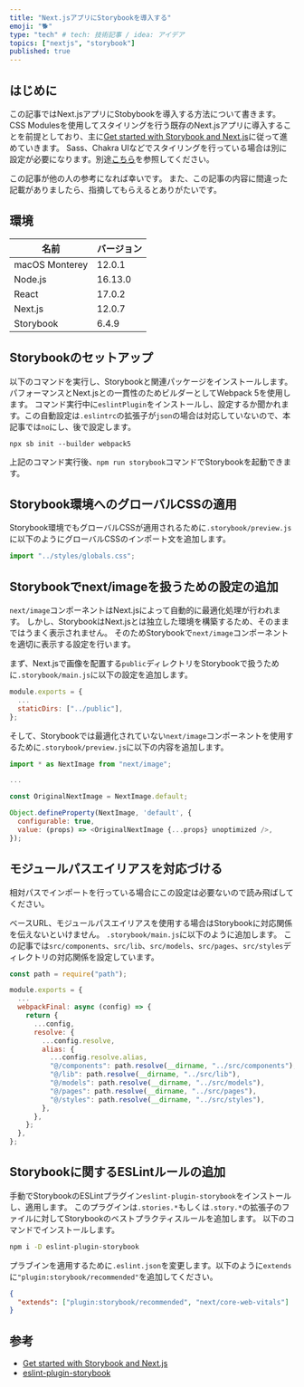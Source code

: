 ```yaml
---
title: "Next.jsアプリにStorybookを導入する"
emoji: "🐕"
type: "tech" # tech: 技術記事 / idea: アイデア
topics: ["nextjs", "storybook"]
published: true
---
```


## はじめに

この記事ではNext.jsアプリにStobybookを導入する方法について書きます。
CSS Modulesを使用してスタイリングを行う既存のNext.jsアプリに導入することを前提としており、主に[Get started with Storybook and Next.js](https://storybook.js.org/blog/get-started-with-storybook-and-next-js/)に従って進めていきます。
Sass、Chakra UIなどでスタイリングを行っている場合は別に設定が必要になります。別途[こちら](https://storybook.js.org/docs/react/configure/styling-and-css)を参照してください。

この記事が他の人の参考になれば幸いです。
また、この記事の内容に間違った記載がありましたら、指摘してもらえるとありがたいです。

## 環境

| 名前           | バージョン |
| -------------- | ---------- |
| macOS Monterey | 12.0.1     |
| Node.js        | 16.13.0    |
| React          | 17.0.2     |
| Next.js        | 12.0.7     |
| Storybook      | 6.4.9      |

## Storybookのセットアップ

以下のコマンドを実行し、Storybookと関連パッケージをインストールします。
パフォーマンスとNext.jsとの一貫性のためビルダーとしてWebpack 5を使用します。
コマンド実行中に`eslintPlugin`をインストールし、設定するか聞かれます。この自動設定は`.eslintrc`の拡張子が`json`の場合は対応していないので、本記事では`no`にし、後で設定します。

```bash:terminal
npx sb init --builder webpack5
```

上記のコマンド実行後、`npm run storybook`コマンドでStorybookを起動できます。

## Storybook環境へのグローバルCSSの適用

Storybook環境でもグローバルCSSが適用されるために`.storybook/preview.js`に以下のようにグローバルCSSのインポート文を追加します。

```js:.storybook/preview.js
import "../styles/globals.css";
```

## Storybookでnext/imageを扱うための設定の追加

`next/image`コンポーネントはNext.jsによって自動的に最適化処理が行われます。
しかし、StorybookはNext.jsとは独立した環境を構築するため、そのままではうまく表示されません。
そのためStorybookで`next/image`コンポーネントを適切に表示する設定を行います。

まず、Next.jsで画像を配置する`public`ディレクトリをStorybookで扱うために`.storybook/main.js`に以下の設定を追加します。

```js:.storybook/main.js
module.exports = {
  ...
  staticDirs: ["../public"],
};

```

そして、Storybookでは最適化されていない`next/image`コンポーネントを使用するために`.storybook/preview.js`に以下の内容を追加します。

```js:.storybook/preview.js
import * as NextImage from "next/image";

...

const OriginalNextImage = NextImage.default;

Object.defineProperty(NextImage, 'default', {
  configurable: true,
  value: (props) => <OriginalNextImage {...props} unoptimized />,
});
```

## モジュールパスエイリアスを対応づける

相対パスでインポートを行っている場合にこの設定は必要ないので読み飛ばしてください。

ベースURL、モジュールパスエイリアスを使用する場合はStorybookに対応関係を伝えないといけません。
`.storybook/main.js`に以下のように追加します。
この記事では`src/components`、`src/lib`、`src/models`、`src/pages`、`src/styles`ディレクトリの対応関係を設定しています。

```js:.storybook/main.js
const path = require("path");

module.exports = {
  ...
  webpackFinal: async (config) => {
    return {
      ...config,
      resolve: {
        ...config.resolve,
        alias: {
          ...config.resolve.alias,
          "@/components": path.resolve(__dirname, "../src/components"),
          "@/lib": path.resolve(__dirname, "../src/lib"),
          "@/models": path.resolve(__dirname, "../src/models"),
          "@/pages": path.resolve(__dirname, "../src/pages"),
          "@/styles": path.resolve(__dirname, "../src/styles"),
        },
      },
    };
  },
};
```

## Storybookに関するESLintルールの追加

手動でStorybookのESLintプラグイン`eslint-plugin-storybook`をインストールし、適用します。
このプラグインは`.stories.*`もしくは`.story.*`の拡張子のファイルに対してStorybookのベストプラクティスルールを追加します。
以下のコマンドでインストールします。

```bash
npm i -D eslint-plugin-storybook
```

プラブインを適用するために`.eslint.json`を変更します。以下のように`extends`に`"plugin:storybook/recommended"`を追加してください。

```json
{
  "extends": ["plugin:storybook/recommended", "next/core-web-vitals"]
}
```

## 参考

- [Get started with Storybook and Next.js](https://storybook.js.org/blog/get-started-with-storybook-and-next-js/)
- [eslint-plugin-storybook](https://github.com/storybookjs/eslint-plugin-storybook)
